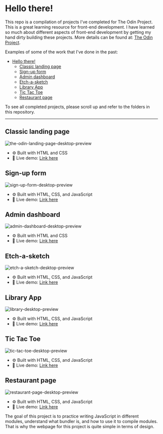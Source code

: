 # Hello there!
This repo is a compilation of projects I've completed for The Odin Project. This is a great learning resource for front-end development. I have learned so much about different aspects of front-end development by getting my hand dirty building these projects. More details can be found at: [The Odin Project](https://www.theodinproject.com/).

Examples of some of the work that I've done in the past:
* [Hello there!](#hello-there)
  * [Classic landing page](#classic-landing-page)
  * [Sign-up form](#sign-up-form)
  * [Admin dashboard](#admin-dashboard)
  * [Etch-a-sketch](#etch-a-sketch)
  * [Library App](#library-app)
  * [Tic Tac Toe](#tic-tac-toe)
  * [Restaurant page](#restaurant-page)


To see all completed projects, please scroll up and refer to the folders in this repository.

---

## Classic landing page
![the-odin-landing-page-desktop-preview](/top-mini-projects/the-odin-landing-page/images/SCR-20230709-mswr.png)

- ⚙️ Built with HTML and CSS
- 🔗 Live demo: [Link here](https://thynguyenxo.github.io/the-odin-project/the-odin-landing-page/index.html)


## Sign-up form
![sign-up-form-desktop-preview](/top-mini-projects/sign-up-form/SCR-20230709-mtnc.png)

- ⚙️ Built with HTML, CSS, and JavaScript
- 🔗 Live demo: [Link here](https://thynguyenxo.github.io/the-odin-project/sign-up-form/index.html)


## Admin dashboard
![admin-dashboard-desktop-preview](/top-mini-projects/admin-dashboard/images/SCR-20230709-muii.png)

- ⚙️ Built with HTML and CSS
- 🔗 Live demo: [Link here](https://thynguyenxo.github.io/the-odin-project/admin-dashboard/index.html)


## Etch-a-sketch
![etch-a-sketch-desktop-preview](/top-mini-projects/etch-a-sketch/SCR-20230709-mvmj.png)

- ⚙️ Built with HTML, CSS, and JavaScript
- 🔗 Live demo: [Link here](https://thynguyenxo.github.io/the-odin-project/etch-a-sketch/index.html)


## Library App
![library-desktop-preview](/top-mini-projects/library/SCR-20230709-mwbs.png)

- ⚙️ Built with HTML, CSS, and JavaScript
- 🔗 Live demo: [Link here](https://thynguyenxo.github.io/the-odin-project/library/index.html)


## Tic Tac Toe
![tic-tac-toe-desktop-preview](/top-mini-projects/tic-tac-toe/SCR-20230709-mwmz.png)

- ⚙️ Built with HTML, CSS, and JavaScript
- 🔗 Live demo: [Link here](https://thynguyenxo.github.io/the-odin-project/tic-tac-toe/index.html)


## Restaurant page
![restaurant-page-desktop-preview](/top-mini-projects/restaurant-page/SCR-20230709-mwva.png)

- ⚙️ Built with HTML, CSS, and JavaScript
- 🔗 Live demo: [Link here](https://thynguyenxo.github.io/the-odin-project/restaurant-page/index.html)

The goal of this project is to practice writing JavaScript in different modules, understand what bundler is, and how to use it to compile modules. That is why the webpage for this project is quite simple in terms of design.